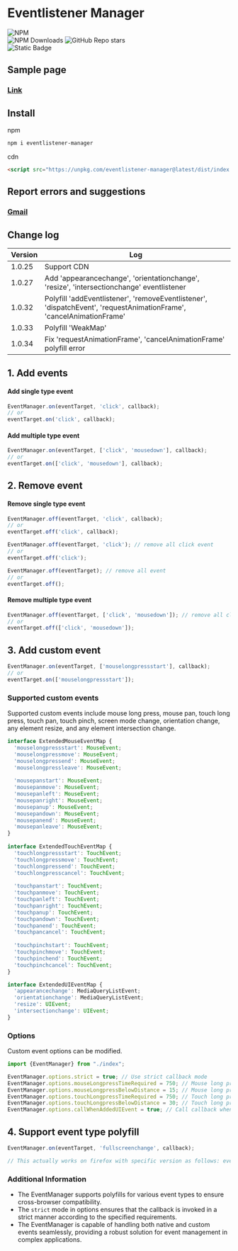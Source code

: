 # Eventlistener Manager
![NPM](https://nodei.co/npm/eventlistener-manager.png?downloads=true&downloadRank=true&stars=true)<br>
![NPM Downloads](https://img.shields.io/npm/d18m/eventlistener-manager?style=flat&logo=npm&logoColor=%23CB3837&label=Download&color=%23CB3837&link=https%3A%2F%2Fwww.npmjs.com%2Fpackage%2Feventlistener-manager) 
![GitHub Repo stars](https://img.shields.io/github/stars/pjy0509/eventlistener-manager?style=flat&logo=github&logoColor=181717&label=Stars&color=181717&link=https%3A%2F%2Fgithub.com%2Fpjy0509%2Feventlistener-manager)<br> 
![Static Badge](https://img.shields.io/badge/Typescript-8A2BE2?logo=typescript&color=000000)
## Sample page
### [Link](https://pjy0509.github.io/example/eventlistener-manager/)
## Install
npm
```bash
npm i eventlistener-manager
```
cdn
```html
<script src="https://unpkg.com/eventlistener-manager@latest/dist/index.umd.js"></script>
```
## Report errors and suggestions
### [Gmail](mailto:qkrwnss0509@gmail.com?subject=Report_errors_and_suggestions)
## Change log
| Version | Log                                                                                                                  |
|---------|----------------------------------------------------------------------------------------------------------------------|
| 1.0.25  | Support CDN                                                                                                          |
| 1.0.27  | Add 'appearancechange', 'orientationchange', 'resize', 'intersectionchange' eventlistener                            |
| 1.0.32  | Polyfill 'addEventlistener', 'removeEventlistener', 'dispatchEvent', 'requestAnimationFrame', 'cancelAnimationFrame' |
| 1.0.33  | Polyfill 'WeakMap'                                                                                                   |
| 1.0.34  | Fix 'requestAnimationFrame', 'cancelAnimationFrame' polyfill error                                                   |
## 1. Add events
#### Add single type event
```typescript
EventManager.on(eventTarget, 'click', callback);
// or
eventTarget.on('click', callback);
``` 
#### Add multiple type event
```typescript
EventManager.on(eventTarget, ['click', 'mousedown'], callback);
// or
eventTarget.on(['click', 'mousedown'], callback);
``` 
## 2. Remove event
#### Remove single type event
```typescript
EventManager.off(eventTarget, 'click', callback);
// or
eventTarget.off('click', callback);
``` 
```typescript
EventManager.off(eventTarget, 'click'); // remove all click event
// or
eventTarget.off('click');
``` 
```typescript
EventManager.off(eventTarget); // remove all event
// or
eventTarget.off();
``` 
#### Remove multiple type event
```typescript
EventManager.off(eventTarget, ['click', 'mousedown']); // remove all click, mousedown event
// or
eventTarget.off(['click', 'mousedown']);
``` 
## 3. Add custom event
```typescript
EventManager.on(eventTarget, ['mouselongpressstart'], callback);
// or
eventTarget.on(['mouselongpressstart']);
``` 
### Supported custom events
Supported custom events include mouse long press, mouse pan, touch long press, touch pan, touch pinch, screen mode change, orientation change, any element resize, and any element intersection change.
```typescript
interface ExtendedMouseEventMap {  
  'mouselongpressstart': MouseEvent;  
  'mouselongpressmove': MouseEvent;  
  'mouselongpressend': MouseEvent;  
  'mouselongpressleave': MouseEvent;  
  
  'mousepanstart': MouseEvent;  
  'mousepanmove': MouseEvent;  
  'mousepanleft': MouseEvent;  
  'mousepanright': MouseEvent;  
  'mousepanup': MouseEvent;  
  'mousepandown': MouseEvent;  
  'mousepanend': MouseEvent;  
  'mousepanleave': MouseEvent;  
}  
  
interface ExtendedTouchEventMap {  
  'touchlongpressstart': TouchEvent;  
  'touchlongpressmove': TouchEvent;  
  'touchlongpressend': TouchEvent;  
  'touchlongpresscancel': TouchEvent;  
  
  'touchpanstart': TouchEvent;  
  'touchpanmove': TouchEvent;  
  'touchpanleft': TouchEvent;  
  'touchpanright': TouchEvent;  
  'touchpanup': TouchEvent;  
  'touchpandown': TouchEvent;  
  'touchpanend': TouchEvent;  
  'touchpancancel': TouchEvent;  
  
  'touchpinchstart': TouchEvent;  
  'touchpinchmove': TouchEvent;  
  'touchpinchend': TouchEvent;  
  'touchpinchcancel': TouchEvent;  
}

interface ExtendedUIEventMap {
  'appearancechange': MediaQueryListEvent;
  'orientationchange': MediaQueryListEvent;
  'resize': UIEvent;
  'intersectionchange': UIEvent;
}
```
### Options
Custom event options can be modified.

```typescript
import {EventManager} from "./index";

EventManager.options.strict = true; // Use strict callback mode
EventManager.options.mouseLongpressTimeRequired = 750; // Mouse long press time required
EventManager.options.mouseLongpressBelowDistance = 15; // Mouse long press below distance
EventManager.options.touchLongpressTimeRequired = 750; // Touch long press time required
EventManager.options.touchLongpressBelowDistance = 30; // Touch long press below distance
EventManager.options.callWhenAddedUIEvent = true; // Call callback when extended ui event added
```
## 4. Support event type polyfill
```typescript
EventManager.on(eventTarget, 'fullscreenchange', callback);

// This actually works on firefox with specific version as follows: eventTarget.addEventListener('mozfullscreenchange', callback);
```
### Additional Information
-   The EventManager supports polyfills for various event types to ensure cross-browser compatibility.
-   The `strict` mode in options ensures that the callback is invoked in a strict manner according to the specified requirements.
-   The EventManager is capable of handling both native and custom events seamlessly, providing a robust solution for event management in complex applications.
